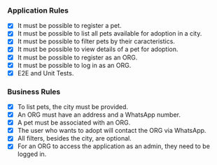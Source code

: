 ### Application Rules

- [x] It must be possible to register a pet.
- [x] It must be possible to list all pets available for adoption in a city.
- [x] It must be possible to filter pets by their caracteristics.
- [x] It must be possible to view details of a pet for adoption.
- [x] It must be possible to register as an ORG.
- [x] It must be possible to log in as an ORG.
- [x] E2E and Unit Tests.

### Business Rules

- [x] To list pets, the city must be provided.
- [x] An ORG must have an address and a WhatsApp number.
- [x] A pet must be associated with an ORG.
- [x] The user who wants to adopt will contact the ORG via WhatsApp.
- [x] All filters, besides the city, are optional.
- [x] For an ORG to access the application as an admin, they need to be logged in.
